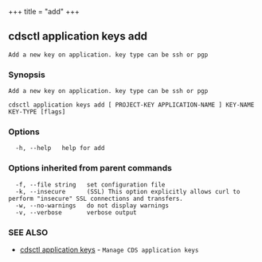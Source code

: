 +++
title = "add"
+++
## cdsctl application keys add

`Add a new key on application. key type can be ssh or pgp`

### Synopsis

`Add a new key on application. key type can be ssh or pgp`

```
cdsctl application keys add [ PROJECT-KEY APPLICATION-NAME ] KEY-NAME KEY-TYPE [flags]
```

### Options

```
  -h, --help   help for add
```

### Options inherited from parent commands

```
  -f, --file string   set configuration file
  -k, --insecure      (SSL) This option explicitly allows curl to perform "insecure" SSL connections and transfers.
  -w, --no-warnings   do not display warnings
  -v, --verbose       verbose output
```

### SEE ALSO

* [cdsctl application keys](/manual/components/cdsctl/application/keys/)	 - `Manage CDS application keys`


